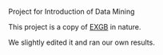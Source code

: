 Project for Introduction of Data Mining

This project is a copy of [EXGB](https://github.com/QuantLet/exgb) in nature.

We slightly edited it and ran our own results.

